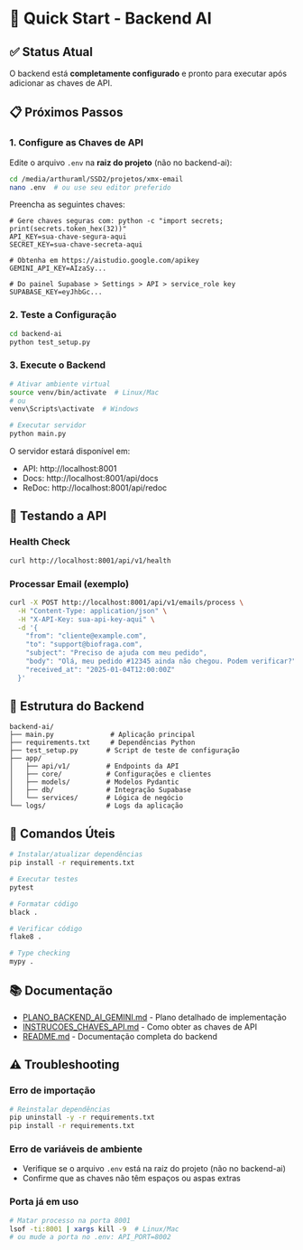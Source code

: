 # 🚀 Quick Start - Backend AI

## ✅ Status Atual

O backend está **completamente configurado** e pronto para executar após adicionar as chaves de API.

## 📋 Próximos Passos

### 1. Configure as Chaves de API

Edite o arquivo `.env` na **raiz do projeto** (não no backend-ai):

```bash
cd /media/arthuraml/SSD2/projetos/xmx-email
nano .env  # ou use seu editor preferido
```

Preencha as seguintes chaves:

```env
# Gere chaves seguras com: python -c "import secrets; print(secrets.token_hex(32))"
API_KEY=sua-chave-segura-aqui
SECRET_KEY=sua-chave-secreta-aqui

# Obtenha em https://aistudio.google.com/apikey
GEMINI_API_KEY=AIzaSy...

# Do painel Supabase > Settings > API > service_role key
SUPABASE_KEY=eyJhbGc...
```

### 2. Teste a Configuração

```bash
cd backend-ai
python test_setup.py
```

### 3. Execute o Backend

```bash
# Ativar ambiente virtual
source venv/bin/activate  # Linux/Mac
# ou
venv\Scripts\activate  # Windows

# Executar servidor
python main.py
```

O servidor estará disponível em:
- API: http://localhost:8001
- Docs: http://localhost:8001/api/docs
- ReDoc: http://localhost:8001/api/redoc

## 🧪 Testando a API

### Health Check
```bash
curl http://localhost:8001/api/v1/health
```

### Processar Email (exemplo)
```bash
curl -X POST http://localhost:8001/api/v1/emails/process \
  -H "Content-Type: application/json" \
  -H "X-API-Key: sua-api-key-aqui" \
  -d '{
    "from": "cliente@example.com",
    "to": "support@biofraga.com",
    "subject": "Preciso de ajuda com meu pedido",
    "body": "Olá, meu pedido #12345 ainda não chegou. Podem verificar?",
    "received_at": "2025-01-04T12:00:00Z"
  }'
```

## 📁 Estrutura do Backend

```
backend-ai/
├── main.py              # Aplicação principal
├── requirements.txt     # Dependências Python
├── test_setup.py       # Script de teste de configuração
├── app/
│   ├── api/v1/         # Endpoints da API
│   ├── core/           # Configurações e clientes
│   ├── models/         # Modelos Pydantic
│   ├── db/             # Integração Supabase
│   └── services/       # Lógica de negócio
└── logs/               # Logs da aplicação
```

## 🔧 Comandos Úteis

```bash
# Instalar/atualizar dependências
pip install -r requirements.txt

# Executar testes
pytest

# Formatar código
black .

# Verificar código
flake8 .

# Type checking
mypy .
```

## 📚 Documentação

- [PLANO_BACKEND_AI_GEMINI.md](../PLANO_BACKEND_AI_GEMINI.md) - Plano detalhado de implementação
- [INSTRUCOES_CHAVES_API.md](../INSTRUCOES_CHAVES_API.md) - Como obter as chaves de API
- [README.md](README.md) - Documentação completa do backend

## ⚠️ Troubleshooting

### Erro de importação
```bash
# Reinstalar dependências
pip uninstall -y -r requirements.txt
pip install -r requirements.txt
```

### Erro de variáveis de ambiente
- Verifique se o arquivo `.env` está na raiz do projeto (não no backend-ai)
- Confirme que as chaves não têm espaços ou aspas extras

### Porta já em uso
```bash
# Matar processo na porta 8001
lsof -ti:8001 | xargs kill -9  # Linux/Mac
# ou mude a porta no .env: API_PORT=8002
```